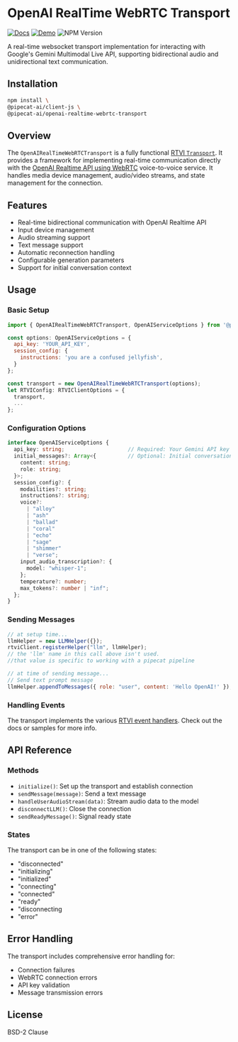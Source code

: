 # OpenAI RealTime WebRTC Transport

[![Docs](https://img.shields.io/badge/Documentation-blue)](https://docs.pipecat.ai/client/reference/js/transports/openai-webrtc)
[![Demo](https://img.shields.io/badge/Demo-forestgreen)](examples/directToLLMTransports/README.md)
![NPM Version](https://img.shields.io/npm/v/@pipecat-ai/openai-realtime-webrtc-transport)

A real-time websocket transport implementation for interacting with Google's Gemini Multimodal Live API, supporting bidirectional audio and unidirectional text communication.

## Installation

```bash copy
npm install \
@pipecat-ai/client-js \
@pipecat-ai/openai-realtime-webrtc-transport
```

## Overview

The `OpenAIRealTimeWebRTCTransport` is a fully functional [RTVI `Transport`](https://docs.pipecat.ai/client/reference/js/transports/transport). It provides a framework for implementing real-time communication directly with the [OpenAI Realtime API using WebRTC](https://platform.openai.com/docs/guides/realtime-webrtc) voice-to-voice service. It handles media device management, audio/video streams, and state management for the connection.

## Features

- Real-time bidirectional communication with OpenAI Realtime API
- Input device management
- Audio streaming support
- Text message support
- Automatic reconnection handling
- Configurable generation parameters
- Support for initial conversation context

## Usage

### Basic Setup

```javascript
import { OpenAIRealTimeWebRTCTransport, OpenAIServiceOptions } from '@pipecat-ai/openai-realtime-webrtc-transport';

const options: OpenAIServiceOptions = {
  api_key: 'YOUR_API_KEY',
  session_config: {
    instructions: 'you are a confused jellyfish',
  }
};

const transport = new OpenAIRealTimeWebRTCTransport(options);
let RTVIConfig: RTVIClientOptions = {
  transport,
  ...
};

```

### Configuration Options

```typescript
interface OpenAIServiceOptions {
  api_key: string;                    // Required: Your Gemini API key
  initial_messages?: Array<{          // Optional: Initial conversation context
    content: string;
    role: string;
  }>;
  session_config?: {
    modailities?: string;
    instructions?: string;
    voice?:
      | "alloy"
      | "ash"
      | "ballad"
      | "coral"
      | "echo"
      | "sage"
      | "shimmer"
      | "verse";
    input_audio_transcription?: {
      model: "whisper-1";
    };
    temperature?: number;
    max_tokens?: number | "inf";
  };
}
```

### Sending Messages

```javascript
// at setup time...
llmHelper = new LLMHelper({});
rtviClient.registerHelper("llm", llmHelper);
// the 'llm' name in this call above isn't used.
//that value is specific to working with a pipecat pipeline

// at time of sending message...
// Send text prompt message
llmHelper.appendToMessages({ role: "user", content: 'Hello OpenAI!' });
```

### Handling Events

The transport implements the various [RTVI event handlers](https://docs.pipecat.ai/client/reference/js/callbacks). Check out the docs or samples for more info.

## API Reference

### Methods

- `initialize()`: Set up the transport and establish connection
- `sendMessage(message)`: Send a text message
- `handleUserAudioStream(data)`: Stream audio data to the model
- `disconnectLLM()`: Close the connection
- `sendReadyMessage()`: Signal ready state

### States

The transport can be in one of the following states:
- "disconnected"
- "initializing"
- "initialized"
- "connecting"
- "connected"
- "ready"
- "disconnecting
- "error"

## Error Handling

The transport includes comprehensive error handling for:
- Connection failures
- WebRTC connection errors
- API key validation
- Message transmission errors

## License
BSD-2 Clause
